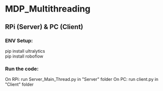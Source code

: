 # MDP_Multithreading

## RPi (Server) & PC (Client)

### ENV Setup:
pip install ultralytics <br />
pip install roboflow

### Run the code:
On RPi: run Server_Main_Thread.py in "Server" folder
On PC: run client.py in "Client" folder
